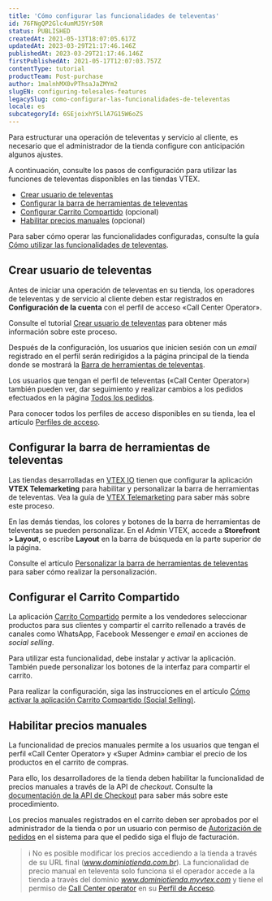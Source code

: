 ```yaml
---
title: 'Cómo configurar las funcionalidades de televentas'
id: 76FNgQP2Glc4umMJ5Yr50R
status: PUBLISHED
createdAt: 2021-05-13T18:07:05.617Z
updatedAt: 2023-03-29T21:17:46.146Z
publishedAt: 2023-03-29T21:17:46.146Z
firstPublishedAt: 2021-05-17T12:07:03.757Z
contentType: tutorial
productTeam: Post-purchase
author: 1malnhMX0vPThsaJaZMYm2
slugEN: configuring-telesales-features
legacySlug: como-configurar-las-funcionalidades-de-televentas
locale: es
subcategoryId: 6SEjoixhY5LlA7G15W6oZS
---
```


Para estructurar una operación de televentas y servicio al cliente, es necesario que el administrador de la tienda configure con anticipación algunos ajustes.

A continuación, consulte los pasos de configuración para utilizar las funciones de televentas disponibles en las tiendas VTEX.

- [Crear usuario de televentas](#crear-usuario-de-televentas)
- [Configurar la barra de herramientas de televentas](#configurar-la-barra-de-herramientas-de-televentas)
- [Configurar Carrito Compartido](#configurar-carrito-compartido) (opcional)
- [Habilitar precios manuales](#habilitar-precios-manuales) (opcional)

Para saber cómo operar las funcionalidades configuradas, consulte la guía [Cómo utilizar las funcionalidades de televentas](/es/tutorial/funcionalidades-de-televendas--UqhiccIRIK2KD0OqkzJaS).

## Crear usuario de televentas

Antes de iniciar una operación de televentas en su tienda, los operadores de televentas y de servicio al cliente deben estar registrados en **Configuración de la cuenta** con el perfil de acceso «Call Center Operator».

Consulte el tutorial [Crear usuario de televentas](/es/tutorial/como-criar-um-usuario-de-televendas--frequentlyAskedQuestions_4227) para obtener más información sobre este proceso.

Después de la configuración, los usuarios que inicien sesión con un _email_ registrado en el perfil serán redirigidos a la página principal de la tienda donde se mostrará la [Barra de herramientas de televentas](/es/tutorial/toolbar-de-televendas--tutorials_5500).

Los usuarios que tengan el perfil de televentas («Call Center Operator») también pueden ver, dar seguimiento y realizar cambios a los pedidos efectuados en la página [Todos los pedidos](/es/tutorial/todos-os-pedidos--2QTduKHAJMFIZ3BAsi6Pi).

Para conocer todos los perfiles de acceso disponibles en su tienda, lea el artículo [Perfiles de acceso](/es/tutorial/como-criar-perfil-de-acesso).

## Configurar la barra de herramientas de televentas

Las tiendas desarrolladas en [VTEX IO](https://developers.vtex.com/vtex-developer-docs/docs/what-is-vtex-io) tienen que configurar la aplicación **VTEX Telemarketing** para habilitar y personalizar la barra de herramientas de televentas. Vea la guía de [VTEX Telemarketing](https://developers.vtex.com/vtex-developer-docs/docs/vtex-telemarketing) para saber más sobre este proceso.

En las demás tiendas, los colores y botones de la barra de herramientas de televentas se pueden personalizar. En el Admin VTEX, accede a **Storefront > Layout**, o escribe **Layout** en la barra de búsqueda en la parte superior de la página.

Consulte el artículo [Personalizar la barra de herramientas de televentas](/es/tutorial/customizar-a-toolbar-de-televendas--1XEz1zqO3KyIuwC4asUsOg) para saber cómo realizar la personalización.

## Configurar el Carrito Compartido

La aplicación [Carrito Compartido](https://apps.vtex.com/vtex-social-selling/p) permite a los vendedores seleccionar productos para sus clientes y compartir el carrito rellenado a través de canales como WhatsApp, Facebook Messenger e _email_ en acciones de _social selling_.

Para utilizar esta funcionalidad, debe instalar y activar la aplicación. También puede personalizar los botones de la interfaz para compartir el carrito.

Para realizar la configuración, siga las instrucciones en el artículo [Cómo activar la aplicación Carrito Compartido (Social Selling)](/es/tutorial/como-ativar-o-app-carrinho-compartilhavel--1lS3fQdXpOoC0BTeVhydfg).

## Habilitar precios manuales

La funcionalidad de precios manuales permite a los usuarios que tengan el perfil «Call Center Operator» y «Super Admin» cambiar el precio de los productos en el carrito de compras.

Para ello, los desarrolladores de la tienda deben habilitar la funcionalidad de precios manuales a través de la API de _checkout_. Consulte la [documentación de la API de Checkout](https://developers.vtex.com/docs/api-reference/checkout-api) para saber más sobre este procedimiento.

Los precios manuales registrados en el carrito deben ser aprobados por el administrador de la tienda o por un usuario con permiso de [Autorización de pedidos](/es/tutorial/how-order-authorization-works--3MBK6CmKHAuUjMBieDU0pn) en el sistema para que el pedido siga el flujo de facturación.

> ℹ️ No es posible modificar los precios accediendo a la tienda a través de su URL final (*www.dominiotienda.com.br*). La funcionalidad de precio manual en televenta solo funciona si el operador accede a la tienda a través del dominio *www.dominiotienda.myvtex.com* y tiene el permiso de [Call Center operator](/es/tutorial/predefined-roles--jGDurZKJHvHJS13LnO7Dy#call-center-operator) en su [Perfil de Acceso](/es/tutorial/roles--7HKK5Uau2H6wxE1rH5oRbc).

